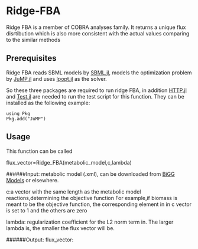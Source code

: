 # Ridge-FBA

Ridge FBA is a member of COBRA analyses family. It returns a unique flux disrtibution which is also  more consistent with the actual values comparing to the similar methods

## Prerequisites
Ridge FBA reads SBML models by [SBML.jl](https://github.com/LCSB-BioCore/SBML.jl), models the optimization problem by [JuMP.jl](https://github.com/jump-dev/JuMP.jl) and uses [Ipopt.jl](https://github.com/jump-dev/Ipopt.jl) as the solver. 

So these three packages are required to run ridge FBA, in addition [HTTP.jl](https://github.com/JuliaWeb/HTTP.jl) and [Test.jl](https://github.com/JuliaLang/julia/blob/master/stdlib/Test/src/Test.jl) are needed to run the test script for this function. 
They can be installed as the following example:
```
using Pkg
Pkg.add("JuMP")
```

## Usage
This function can be called 

flux_vector=Ridge_FBA(metabolic_model,c,lambda)

 ######Input:
  metabolic model (.xml), can be downloaded from [BiGG Models](http://bigg.ucsd.edu/) or elsewhere.
  
  c:a vector with the same length as the metabolic model reactions,determining the objective function
  For example,if biomass is meant to be the objective function, the corresponding element in in c vector is set to 1 and the others are zero 
  
  lambda: regularization coefficient for the L2 norm term in. The larger lambda is, the smaller the flux vector will be.
  
 ######Output:
  flux_vector: 
  
